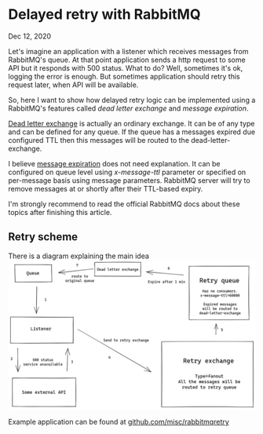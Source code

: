 <!DOCTYPE html>
<html lang='en'>
<head>
  <meta charset='utf-8'>
  <meta content='width=device-width, initial-scale=1.0' name='viewport'>
  <title>Delayed retry RabbitMQ</title>
  <link rel="stylesheet" href="base.css">
</head>

# Delayed retry with RabbitMQ

Dec 12, 2020

Let's imagine an application with a listener which receives messages from RabbitMQ's
queue. At that point application sends a http request to some API but it responds
with 500 status. What to do? Well, sometimes it's ok, logging the error is enough.
But sometimes application should retry this request later, when API will be available.

So, here I want to show how delayed retry logic can be implemented using a RabbitMQ's
features called <em>dead letter exchange</em> and <em>message expiration</em>.

[Dead letter exchange](https://www.rabbitmq.com/dlx.html) is actually an ordinary
exchange. It can be of any type and can be defined for any queue. If the queue has
a messages expired due configured TTL then this messages will be routed to the
dead-letter-exchange.

I believe [message expiration](https://www.rabbitmq.com/ttl.html) does not need
explanation. It can be configured on queue level using <em>x-message-ttl</em>
parameter or specified on per-message basis using message parameters. RabbitMQ
server will try to remove messages at or shortly after their TTL-based expiry.

I'm strongly recommend to read the official RabbitMQ docs about these topics
after finishing this article.

## Retry scheme

There is a diagram explaining the main idea
![Retry scheme with usage of dead letter exchange](assets/rabbitmq-retry.png)

Example application can be found at [github.com/misc/rabbitmqretry](https://github.com/ukarim/misc/tree/master/rabbitmqretry)
